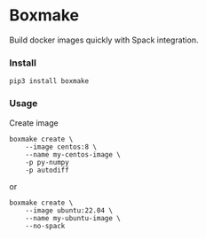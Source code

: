 # Boxmake

Build docker images quickly with Spack integration.

### Install
```
pip3 install boxmake
```

### Usage

Create image

```
boxmake create \
	--image centos:8 \
	--name my-centos-image \
	-p py-numpy
	-p autodiff
```
or
```
boxmake create \
	--image ubuntu:22.04 \
	--name my-ubuntu-image \
	--no-spack
```
